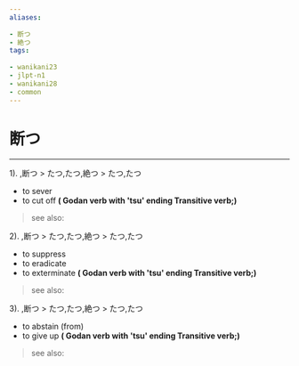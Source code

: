 ```yaml
---
aliases:
    
- 断つ
- 絶つ
tags:
    
- wanikani23
- jlpt-n1
- wanikani28
- common
---
```


# 断つ
---
1).
,断つ > たつ,たつ,絶つ > たつ,たつ

- to sever
- to cut off
**( Godan verb with 'tsu' ending Transitive verb;)**
> see also: 
            
2).
,断つ > たつ,たつ,絶つ > たつ,たつ

- to suppress
- to eradicate
- to exterminate
**( Godan verb with 'tsu' ending Transitive verb;)**
> see also: 
            
3).
,断つ > たつ,たつ,絶つ > たつ,たつ

- to abstain (from)
- to give up
**( Godan verb with 'tsu' ending Transitive verb;)**
> see also: 
            